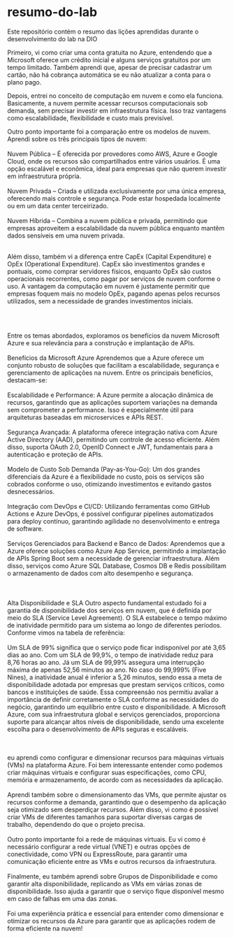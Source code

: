 # resumo-do-lab
Este repositório contém o resumo das lições aprendidas durante o desenvolvimento do lab na DIO


Primeiro, vi como criar uma conta gratuita no Azure, entendendo que a Microsoft oferece um crédito inicial e alguns serviços gratuitos por um tempo limitado. 
Também aprendi que, apesar de precisar cadastrar um cartão, não há cobrança automática se eu não atualizar a conta para o plano pago.

Depois, entrei no conceito de computação em nuvem e como ela funciona. Basicamente, a nuvem permite acessar recursos computacionais sob demanda, 
sem precisar investir em infraestrutura física. Isso traz vantagens como escalabilidade, flexibilidade e custo mais previsível.

Outro ponto importante foi a comparação entre os modelos de nuvem. 
Aprendi sobre os três principais tipos de nuvem:
<br><br>
Nuvem Pública – É oferecida por provedores como AWS, Azure e Google Cloud, onde os recursos são compartilhados entre vários usuários. É uma opção escalável e econômica, ideal para empresas que não querem investir em infraestrutura própria.
<br><br>
Nuvem Privada – Criada e utilizada exclusivamente por uma única empresa, oferecendo mais controle e segurança. Pode estar hospedada localmente ou em um data center terceirizado.
<br><br>
Nuvem Híbrida – Combina a nuvem pública e privada, permitindo que empresas aproveitem a escalabilidade da nuvem pública enquanto mantêm dados sensíveis em uma nuvem privada.
<br><br>

Além disso, também vi a diferença entre CapEx (Capital Expenditure) e OpEx (Operational Expenditure). CapEx são investimentos grandes e pontuais, como comprar servidores físicos, enquanto OpEx são custos operacionais recorrentes, como pagar por serviços de nuvem conforme o uso. A vantagem da computação em nuvem é justamente permitir que empresas foquem mais no modelo OpEx, pagando apenas pelos recursos utilizados, sem a necessidade de grandes investimentos iniciais.

<br><br>

Entre os temas abordados, exploramos os benefícios da nuvem Microsoft Azure e sua relevância para a construção e implantação de APIs.
<br><br>
Benefícios da Microsoft Azure
Aprendemos que a Azure oferece um conjunto robusto de soluções que facilitam a escalabilidade, segurança e gerenciamento de aplicações na nuvem. Entre os principais benefícios, destacam-se:
<br><br>
Escalabilidade e Performance: A Azure permite a alocação dinâmica de recursos, garantindo que as aplicações suportem variações na demanda sem comprometer a performance. Isso é especialmente útil para arquiteturas baseadas em microservices e APIs REST.
<br><br>
Segurança Avançada: A plataforma oferece integração nativa com Azure Active Directory (AAD), permitindo um controle de acesso eficiente. Além disso, suporta OAuth 2.0, OpenID Connect e JWT, fundamentais para a autenticação e proteção de APIs.
<br><br>
Modelo de Custo Sob Demanda (Pay-as-You-Go): Um dos grandes diferenciais da Azure é a flexibilidade no custo, pois os serviços são cobrados conforme o uso, otimizando investimentos e evitando gastos desnecessários.
<br><br>
Integração com DevOps e CI/CD: Utilizando ferramentas como GitHub Actions e Azure DevOps, é possível configurar pipelines automatizados para deploy contínuo, garantindo agilidade no desenvolvimento e entrega de software.
<br><br>
Serviços Gerenciados para Backend e Banco de Dados: Aprendemos que a Azure oferece soluções como Azure App Service, permitindo a implantação de APIs Spring Boot sem a necessidade de gerenciar infraestrutura. Além disso, serviços como Azure SQL Database, Cosmos DB e Redis possibilitam o armazenamento de dados com alto desempenho e segurança.
<br><br><br><br>
Alta Disponibilidade e SLA
Outro aspecto fundamental estudado foi a garantia de disponibilidade dos serviços em nuvem, que é definida por meio do SLA (Service Level Agreement). O SLA estabelece o tempo máximo de inatividade permitido para um sistema ao longo de diferentes períodos. Conforme vimos na tabela de referência:
<br><br>
Um SLA de 99% significa que o serviço pode ficar indisponível por até 3,65 dias ao ano.
Com um SLA de 99,9%, o tempo de inatividade reduz para 8,76 horas ao ano.
Já um SLA de 99,99% assegura uma interrupção máxima de apenas 52,56 minutos ao ano.
No caso do 99,999% (Five Nines), a inatividade anual é inferior a 5,26 minutos, sendo essa a meta de disponibilidade adotada por empresas que prestam serviços críticos, como bancos e instituições de saúde.
Essa compreensão nos permitiu avaliar a importância de definir corretamente o SLA conforme as necessidades do negócio, garantindo um equilíbrio entre custo e disponibilidade. A Microsoft Azure, com sua infraestrutura global e serviços gerenciados, proporciona suporte para alcançar altos níveis de disponibilidade, sendo uma excelente escolha para o desenvolvimento de APIs seguras e escaláveis.

<br><br>
eu aprendi como configurar e dimensionar recursos para máquinas virtuais (VMs) na plataforma Azure. Foi bem interessante entender como podemos criar máquinas virtuais e configurar suas especificações, como CPU, memória e armazenamento, de acordo com as necessidades da aplicação.
<br><br>
Aprendi também sobre o dimensionamento das VMs, que permite ajustar os recursos conforme a demanda, garantindo que o desempenho da aplicação seja otimizado sem desperdiçar recursos. Além disso, vi como é possível criar VMs de diferentes tamanhos para suportar diversas cargas de trabalho, dependendo do que o projeto precisa.
<br><br>
Outro ponto importante foi a rede de máquinas virtuais. Eu vi como é necessário configurar a rede virtual (VNET) e outras opções de conectividade, como VPN ou ExpressRoute, para garantir uma comunicação eficiente entre as VMs e outros recursos da infraestrutura.
<br><br>
Finalmente, eu também aprendi sobre Grupos de Disponibilidade e como garantir alta disponibilidade, replicando as VMs em várias zonas de disponibilidade. Isso ajuda a garantir que o serviço fique disponível mesmo em caso de falhas em uma das zonas.
<br><br>
Foi uma experiência prática e essencial para entender como dimensionar e otimizar os recursos da Azure para garantir que as aplicações rodem de forma eficiente na nuvem!
